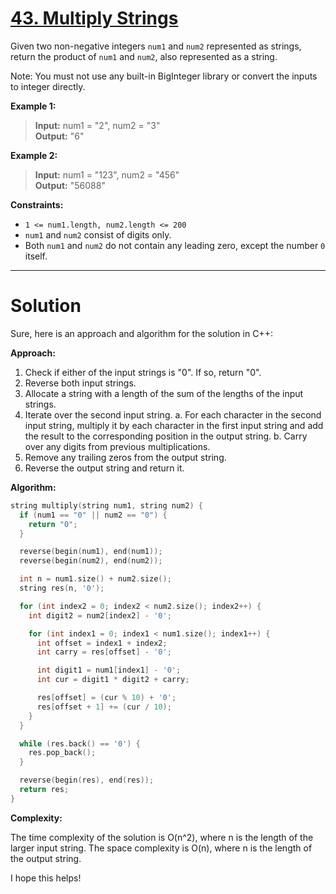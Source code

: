# [43. Multiply Strings](https://leetcode.com/problems/multiply-strings/)

Given two non-negative integers `num1` and `num2` represented as strings, return the product of `num1` and `num2`, also represented as a string.

Note: You must not use any built-in BigInteger library or convert the inputs to integer directly.

**Example 1:**

>**Input:** num1 = "2", num2 = "3"<br>
**Output:** "6"

**Example 2:**

>**Input:** num1 = "123", num2 = "456"<br>
**Output:** "56088"
 

**Constraints:**

- `1 <= num1.length, num2.length <= 200`
- `num1` and `num2` consist of digits only.
- Both `num1` and `num2` do not contain any leading zero, except the number `0` itself.
---
# Solution
Sure, here is an approach and algorithm for the solution in C++:

**Approach:**

1. Check if either of the input strings is "0". If so, return "0".
2. Reverse both input strings.
3. Allocate a string with a length of the sum of the lengths of the input strings.
4. Iterate over the second input string.
    a. For each character in the second input string, multiply it by each character in the first input string and add the result to the corresponding position in the output string.
    b. Carry over any digits from previous multiplications.
5. Remove any trailing zeros from the output string.
6. Reverse the output string and return it.

**Algorithm:**

```cpp
string multiply(string num1, string num2) {
  if (num1 == "0" || num2 == "0") {
    return "0";
  }

  reverse(begin(num1), end(num1));
  reverse(begin(num2), end(num2));

  int n = num1.size() + num2.size();
  string res(n, '0');

  for (int index2 = 0; index2 < num2.size(); index2++) {
    int digit2 = num2[index2] - '0';

    for (int index1 = 0; index1 < num1.size(); index1++) {
      int offset = index1 + index2;
      int carry = res[offset] - '0';

      int digit1 = num1[index1] - '0';
      int cur = digit1 * digit2 + carry;

      res[offset] = (cur % 10) + '0';
      res[offset + 1] += (cur / 10);
    }
  }

  while (res.back() == '0') {
    res.pop_back();
  }

  reverse(begin(res), end(res));
  return res;
}

```

**Complexity:**

The time complexity of the solution is O(n^2), where n is the length of the larger input string. The space complexity is O(n), where n is the length of the output string.

I hope this helps!